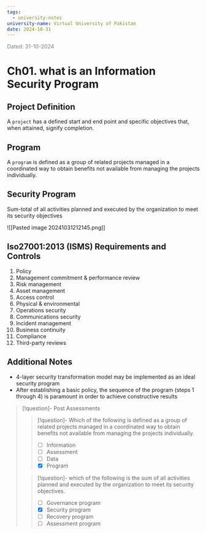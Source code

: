 ```yaml
---
tags:
  - university-notes
university-name: Virtual University of Pakistan
date: 2024-10-31
---
```


<span style="color: gray;">Dated: 31-10-2024</span>

# Ch01. what is an Information Security Program

## Project Definition

A `project` has a defined start and end point and specific objectives that, when attained, signify completion.

## Program

A `program` is defined as a group of related projects managed in a coordinated way to obtain benefits not available from managing the projects individually.

## Security Program

Sum-total of all activities planned and executed by the organization to meet its security objectives

![[Pasted image 20241031212145.png]]

## Iso27001:2013 (ISMS) Requirements and Controls

1. Policy
2. Management commitment & performance review
3. Risk management
4. Asset management
5. Access control
6. Physical & environmental
7. Operations security
8. Communications security
9. Incident management
10. Business continuity
11. Compliance
12. Third-party reviews

## Additional Notes

- 4-layer security transformation model may be implemented as an ideal security program
- After establishing a basic policy, the sequence of the program (steps 1 through 4) is paramount in order to achieve constructive results

> [!question]- Post Assessments  
> 
> > [!question]- Which of the following is defined as a group of related projects managed in a coordinated way to obtain benefits not available from managing the projects individually.  
> > - [ ] Information  
> > - [ ] Assessment  
> > - [ ] Data  
> > - [x] Program
> 
> > [!question]- which of the following is the sum of all activities planned and executed by the organization to meet its security objectives.  
> > - [ ] Governance program  
> > - [x] Security program  
> > - [ ] Recovery program  
> > - [ ] Assessment program
